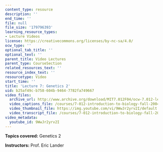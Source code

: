 ```yaml
---
content_type: resource
description: ''
end_time: ''
file: null
file_size: '179796393'
learning_resource_types:
- Lecture Videos
license: https://creativecommons.org/licenses/by-nc-sa/4.0/
ocw_type: ''
optional_tab_title: ''
optional_text: ''
parent_title: Video Lectures
parent_type: CourseSection
related_resources_text: ''
resource_index_text: ''
resourcetype: Video
start_time: ''
title: 'Lecture 7: Genetics 2'
uid: b25af49c-b758-604b-9464-7782fa749667
video_files:
  archive_url: http://www.archive.org/download/MIT7.012F04/ocw-7.012-lec7-22sep2004-220k.mp4
  video_captions_file: /courses/7-012-introduction-to-biology-fall-2004/fe695d7d0b8a5511a3a2676a551a0545_9WwJr2yrv2I.vtt
  video_thumbnail_file: https://img.youtube.com/vi/9WwJr2yrv2I/default.jpg
  video_transcript_file: /courses/7-012-introduction-to-biology-fall-2004/7b938747b1e23c9d43f2a2c3e00faef0_9WwJr2yrv2I.pdf
video_metadata:
  youtube_id: 9WwJr2yrv2I
---
```


**Topics covered:** Genetics 2

**Instructors:** Prof. Eric Lander

